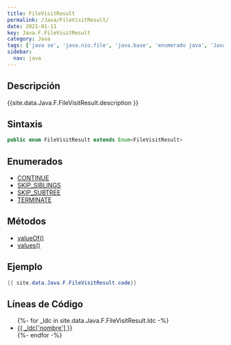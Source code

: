 ```yaml
---
title: FileVisitResult
permalink: /Java/FileVisitResult/
date: 2021-01-11
key: Java.F.FileVisitResult
category: Java
tags: ['java se', 'java.nio.file', 'java.base', 'enumerado java', 'Java 1.7']
sidebar: 
  nav: java
---
```


## Descripción
{{site.data.Java.F.FileVisitResult.description }}

## Sintaxis
~~~java
public enum FileVisitResult extends Enum<FileVisitResult>
~~~

## Enumerados
* [CONTINUE](/Java/FileVisitResult/CONTINUE)
* [SKIP_SIBLINGS](/Java/FileVisitResult/SKIP_SIBLINGS)
* [SKIP_SUBTREE](/Java/FileVisitResult/SKIP_SUBTREE)
* [TERMINATE](/Java/FileVisitResult/TERMINATE)

## Métodos
* [valueOf()](/Java/FileVisitResult/valueOf)
* [values()](/Java/FileVisitResult/values)

## Ejemplo
~~~java
{{ site.data.Java.F.FileVisitResult.code}}
~~~

## Líneas de Código
<ul>
{%- for _ldc in site.data.Java.F.FileVisitResult.ldc -%}
   <li>
       <a href="{{_ldc['url'] }}">{{ _ldc['nombre'] }}</a>
   </li>
{%- endfor -%}
</ul>
